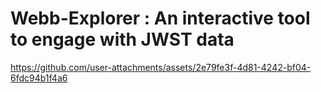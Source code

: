 # Webb-Explorer : An interactive tool to engage with JWST data

https://github.com/user-attachments/assets/2e79fe3f-4d81-4242-bf04-6fdc94b1f4a6

